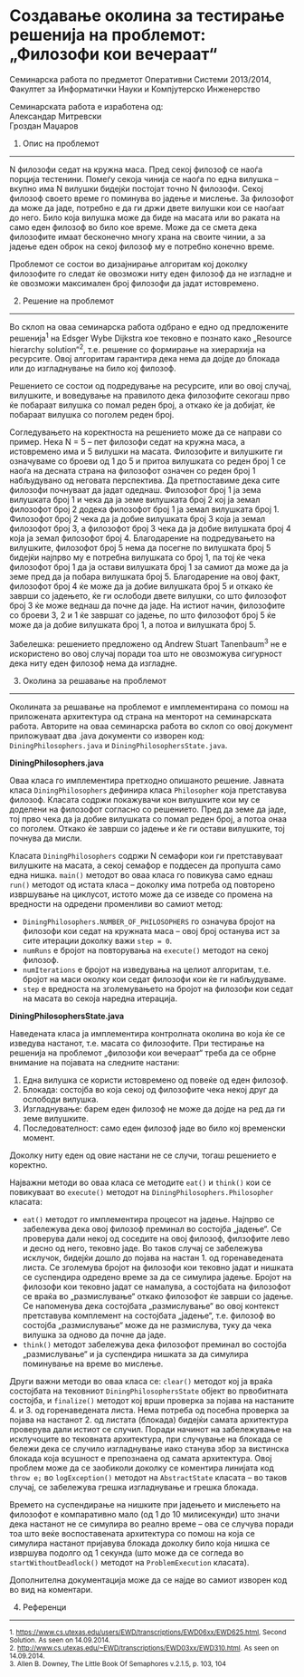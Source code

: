Создавање околина за тестирање решенија на проблемот: „Филозофи кои вечераат“
=============================================================================

Семинарска работа по предметот Оперативни Системи 2013/2014,<br />
Факултет за Информатички Науки и Компјутерско Инженерство

Семинарската работа е изработена од:<br />
Александар Митревски <br />
Гроздан Маџаров
 

1. Опис на проблемот
--------------------

N филозофи седат на кружна маса. Пред секој филозоф се наоѓа порција тестенини. Помеѓу секоја чинија се наоѓа по една вилушка – вкупно има N вилушки бидејќи постојат точно N филозофи. Секој филозоф своето време го поминува во јадење и мислење. За филозофот да може да јаде, потребно е да ги држи двете вилушки кои се наоѓаат до него. Било која вилушка може да биде на масата или во раката на само еден филозоф во било кое време. Може да се смета дека филозофите имаат бесконечно многу храна на своите чинии, а за јадење еден оброк на секој филозоф му е потребно конечно време.

Проблемот се состои во дизајнирање алгоритам кој доколку филозофите го следат ќе овозможи ниту еден филозоф да не изгладне и ќе овозможи максимален број филозофи да јадат истовремено.

2. Решение на проблемот
-----------------------

Во склоп на оваа семинарска работа одбрано е едно од предложените решенија<sup>1</sup> на Edsger Wybe Dijkstra кое тековно е познато како „Resource hierarchy solution“<sup>2</sup>, т.е. решение со формирање на хиерархија на ресурсите. Овој алгоритам гарантира дека нема да дојде до блокада или до изгладнување на било кој филозоф.

Решението се состои од подредување на ресурсите, или во овој случај, вилушките, и воведување на правилото дека филозофите секогаш прво ќе побараат вилушка со помал реден број, а откако ќе ја добијат, ќе побараат вилушка со поголем реден број.

Согледувањето на коректноста на решението може да се направи со пример. Нека N = 5 – пет филозофи седат на кружна маса, а истовремено има и 5 вилушки на масата. Филозофите и вилушките ги означуваме со броеви од 1 до 5 и притоа вилушката со реден број 1 се наоѓа на десната страна на филозофот означен со реден број 1 набљудувано од неговата перспектива. Да претпоставиме дека сите филозофи почнуваат да јадат одеднаш. Филозофот број 1 ја зема вилушката број 1 и чека да ја земе вилушката број 2 кој ја земал филозофот број 2 додека филозофот број 1 ја земал вилушката број 1. Филозофот број 2 чека да ја добие вилушката број 3 која ја земал филозофот број 3, а филозофот број 3 чека да ја добие вилушката број 4 која ја земал филозофот број 4. Благодарение на подредувањето на вилушките, филозофот број 5 нема да посегне по вилушката број 5 бидејќи најпрво му е потребна вилушката со број 1, па тој ќе чека филозофот број 1 да ја остави вилушката број 1 за самиот да може да ја земе пред да ја побара вилушката број 5. Благодарение на овој факт, филозофот број 4 ќе може да ја добие вилушката број 5 и откако ќе заврши со јадењето, ќе ги ослободи двете вилушки, со што филозофот број 3 ќе може веднаш да почне да јаде. На истиот начин, филозофите со броеви 3, 2 и 1 ќе завршат со јадење, по што филозофот број 5 ќе може да ја добие вилушката број 1, а потоа и вилушката број 5.

Забелешка: решението предложено од Andrew Stuart Tanenbaum<sup>3</sup> не е искористено во овој случај поради тоа што не овозможува сигурност дека ниту еден филозоф нема да изгладне.

3. Околина за решавање на проблемот
-----------------------------------

Околината за решавање на проблемот е имплементирана со помош на приложената архитектура од страна на менторот на семинарската работа. Авторите на оваа семинарска работа во склоп со овој документ приложуваат два .java документи со изворен код: `DiningPhilosophers.java` и `DiningPhilosophersState.java`.

**DiningPhilosophers.java**

Оваа класа го имплементира претходно опишаното решение. Јавната класа `DiningPhilosophers` дефинира класа `Philosopher` која претставува филозоф. Класата содржи покажувачи кон вилушките кои му се доделени на филозофот согласно со решението. Пред да земе да јаде, тој прво чека да ја добие вилушката со помал реден број, а потоа онаа со поголем. Откако ќе заврши со јадење и ќе ги остави вилушките, тој почнува да мисли.

Класата `DiningPhilosophers` содржи N семафори кои ги претставуваат вилушките на масата, а секој семафор е поддесен да пропушта само една нишка. `main()` методот во оваа класа го повикува само еднаш `run()` методот од истата класа – доколку има потреба од повторено извршување на циклусот, истото може да се изведе со промена на вредности на одредени променливи во самиот метод:

- `DiningPhilosophers.NUMBER_OF_PHILOSOPHERS` го означува бројот на филозофи кои седат на кружната маса – овој број останува ист за сите итерации доколку важи `step = 0`.
- `numRuns` е бројот на повторувања на `execute()` методот на секој филозоф.
- `numIterations` е бројот на изведувања на целиот алгоритам, т.е. бројот на маси околку кои седат филозофи кои ќе ги набљудуваме.
- `step` е вредноста на зголемувањето на бројот на филозофи кои седат на масата во секоја наредна итерација.

**DiningPhilosophersState.java**

Наведената класа ја имплементира контролната околина во која ќе се изведува настанот, т.е. масата со филозофите. При тестирање на решенија на проблемот „филозофи кои вечераат“ треба да се обрне внимание на појавата на следните настани:

1. Една вилушка се користи истовремено од повеќе од еден филозоф.
2. Блокада: состојба во која секој од филозофите чека некој друг да ослободи вилушка.
3. Изгладнување: барем еден филозоф не може да дојде на ред да ги земе вилушките.
4. Последователност: само еден филозоф јаде во било кој временски момент.

Доколку ниту еден од овие настани не се случи, тогаш решението е коректно.

Најважни методи во оваа класа се методите `eat()` и `think()` кои се повикуваат во `execute()` методот на `DiningPhilosophers.Philosopher` класата:

- `eat()` методот го имплементира процесот на јадење. Најпрво се забележува дека овој филозоф преминал во состојба „јадење“. Се проверува дали некој од соседите на овој филозоф, филзофите лево и десно од него, тековно јаде. Во таков случај се забележува исклучок, бидејќи дошло до појава на настан 1. од горенаведената листа. Се зголемува бројот на филозофи кои тековно јадат и нишката се суспендира одредено време за да се симулира јадење. Бројот на филозофи кои тековно јадат се намалува, а состојбата на филозофот се враќа во „размислување“ откако филозофот ќе заврши со јадење. Се напоменува дека состојбата „размислување“ во овој контекст претставува комплемент на состојбата „јадење“, т.е. филозоф во состојба „размислување“ може да не размислува, туку да чека вилушка за одново да почне да јаде.
- `think()` методот забележува дека филозофот преминал во состојба „размислување“ и ја суспендира нишката за да симулира поминување на време во мислење.

Други важни методи во оваа класа се: `clear()` методот кој ја враќа состојбата на тековниот `DiningPhilosophersState` објект во првобитната состојба, и `finalize()` методот кој врши проверка за појава на настаните 4. и 3. од горенаведената листа. Нема потреба од посебна проверка за појава на настанот 2. од листата (блокада) бидејќи самата архитектура проверува дали истиот се случил. Поради начинот на забележување на исклучоците во тековната архитектура, при случување на блокада се бележи дека се случило изгладнување иако станува збор за вистинска блокада која всушност е препознаена од самата архитектура. Овој проблем може да се заобиколи доколку се коментира линијата код `throw e;` во `logException()` методот на `AbstractState` класата – во таков случај, се забележува грешка изгладнување и грешка блокада.

Времето на суспендирање на нишките при јадењето и мислењето на филозофот е компаративно мало (од 1 до 10 милисекунди) што значи дека настанот не се симулира во реално време – ова се случува поради тоа што веќе воспоставената архитектура со помош на која се симулира настанот пријавува блокада доколку било која нишка се извршува подолго од 1 секунда (што може да се согледа во `startWithoutDeadlock()` методот на `ProblemExecution` класата).

Дополнителна документација може да се најде во самиот изворен код во вид на коментари.

4. Референци
------------
<sub>1. https://www.cs.utexas.edu/users/EWD/transcriptions/EWD06xx/EWD625.html, Second Solution. As seen on 14.09.2014.</sub><br />
<sub>2. http://www.cs.utexas.edu/~EWD/transcriptions/EWD03xx/EWD310.html. As seen on 14.09.2014.</sub><br />
<sub>3. Allen B. Downey, The Little Book Of Semaphores v.2.1.5, p. 103, 104</sub>
